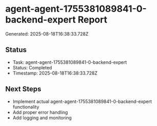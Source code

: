 # agent-agent-1755381089841-0-backend-expert Report

Generated: 2025-08-18T16:38:33.728Z

## Status
- Task: agent-agent-1755381089841-0-backend-expert
- Status: Completed
- Timestamp: 2025-08-18T16:38:33.728Z

## Next Steps
- Implement actual agent-agent-1755381089841-0-backend-expert functionality
- Add proper error handling
- Add logging and monitoring
